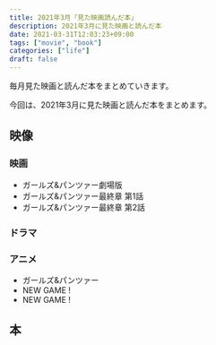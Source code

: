 ```yaml
---
title: 2021年3月「見た映画読んだ本」
description: 2021年3月に見た映画と読んだ本
date: 2021-03-31T12:03:23+09:00
tags: ["movie", "book"]
categories: ["life"]
draft: false
---
```


毎月見た映画と読んだ本をまとめていきます。

今回は、2021年3月に見た映画と読んだ本をまとめます。

## 映像

### 映画

* ガールズ&パンツァー劇場版
* ガールズ&パンツァー最終章 第1話
* ガールズ&パンツァー最終章 第2話

### ドラマ


### アニメ

* ガールズ&パンツァー
* NEW GAME !
* NEW GAME !

## 本

